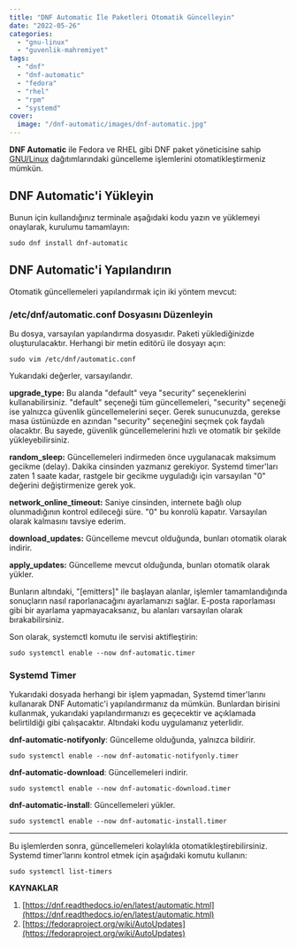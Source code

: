 ```yaml
---
title: "DNF Automatic İle Paketleri Otomatik Güncelleyin"
date: "2022-05-26"
categories: 
  - "gnu-linux"
  - "guvenlik-mahremiyet"
tags: 
  - "dnf"
  - "dnf-automatic"
  - "fedora"
  - "rhel"
  - "rpm"
  - "systemd"
cover:
  image: "/dnf-automatic/images/dnf-automatic.jpg"
---
```


**DNF Automatic** ile Fedora ve RHEL gibi DNF paket yöneticisine sahip [GNU/Linux](https://furuy.com/categories/gnu-linux/) dağıtımlarındaki güncelleme işlemlerini otomatikleştirmeniz mümkün.

## DNF Automatic'i Yükleyin

Bunun için kullandığınız terminale aşağıdaki kodu yazın ve yüklemeyi onaylarak, kurulumu tamamlayın:

```
sudo dnf install dnf-automatic
```

## DNF Automatic'i Yapılandırın

Otomatik güncellemeleri yapılandırmak için iki yöntem mevcut:

### /etc/dnf/automatic.conf Dosyasını Düzenleyin

Bu dosya, varsayılan yapılandırma dosyasıdır. Paketi yüklediğinizde oluşturulacaktır. Herhangi bir metin editörü ile dosyayı açın:

```
sudo vim /etc/dnf/automatic.conf
```


Yukarıdaki değerler, varsayılandır.

**upgrade\_type:** Bu alanda "default" veya "security" seçeneklerini kullanabilirsiniz. "default" seçeneği tüm güncellemeleri, "security" seçeneği ise yalnızca güvenlik güncellemelerini seçer. Gerek sunucunuzda, gerekse masa üstünüzde en azından "security" seçeneğini seçmek çok faydalı olacaktır. Bu sayede, güvenlik güncellemelerini hızlı ve otomatik bir şekilde yükleyebilirsiniz.

**random\_sleep:** Güncellemeleri indirmeden önce uygulanacak maksimum gecikme (delay). Dakika cinsinden yazmanız gerekiyor. Systemd timer'ları zaten 1 saate kadar, rastgele bir gecikme uyguladığı için varsayılan "0" değerini değiştirmenize gerek yok.

**network\_online\_timeout:** Saniye cinsinden, internete bağlı olup olunmadığının kontrol edileceği süre. "0" bu konrolü kapatır. Varsayılan olarak kalmasını tavsiye ederim.

**download\_updates:** Güncelleme mevcut olduğunda, bunları otomatik olarak indirir.

**apply\_updates:** Güncelleme mevcut olduğunda, bunları otomatik olarak yükler.

Bunların altındaki, "\[emitters\]" ile başlayan alanlar, işlemler tamamlandığında sonuçların nasıl raporlanacağını ayarlamanızı sağlar. E-posta raporlaması gibi bir ayarlama yapmayacaksanız, bu alanları varsayılan olarak bırakabilirsiniz.

Son olarak, systemctl komutu ile servisi aktifleştirin:

```
sudo systemctl enable --now dnf-automatic.timer
```

### Systemd Timer

Yukarıdaki dosyada herhangi bir işlem yapmadan, Systemd timer'larını kullanarak DNF Automatic'i yapılandırmanız da mümkün. Bunlardan birisini kullanmak, yukarıdaki yapılandırmanızı es geçecektir ve açıklamada belirtildiği gibi çalışacaktır. Altındaki kodu uygulamanız yeterlidir.

**dnf-automatic-notifyonly**: Güncelleme olduğunda, yalnızca bildirir.

```
sudo systemctl enable --now dnf-automatic-notifyonly.timer
```

**dnf-automatic-download**: Güncellemeleri indirir.

```
sudo systemctl enable --now dnf-automatic-download.timer
```

**dnf-automatic-install**: Güncellemeleri yükler.

```
sudo systemctl enable --now dnf-automatic-install.timer
```

* * *

Bu işlemlerden sonra, güncellemeleri kolaylıkla otomatikleştirebilirsiniz. Systemd timer'larını kontrol etmek için aşağıdaki komutu kullanın:

```
sudo systemctl list-timers
```

**KAYNAKLAR**

1. [https://dnf.readthedocs.io/en/latest/automatic.html](https://dnf.readthedocs.io/en/latest/automatic.html)
2. [https://fedoraproject.org/wiki/AutoUpdates](https://fedoraproject.org/wiki/AutoUpdates)
